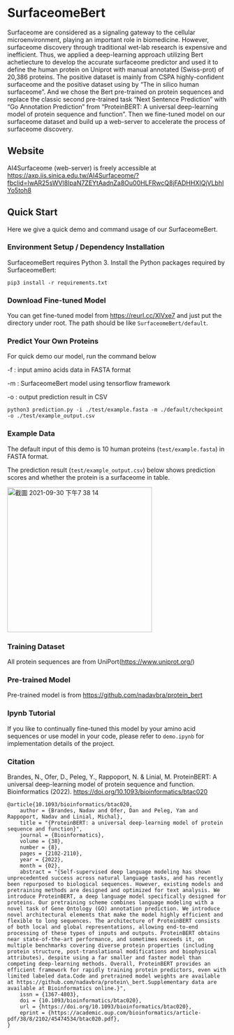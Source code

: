 # SurfaceomeBert

Surfaceome are considered as a signaling gateway to the cellular microenvironment, playing an important role in biomedicine. However, surfaceome discovery through traditional wet-lab research is expensive and inefficient. Thus, we applied a deep-learning approach utilizing Bert achetiecture to develop the accurate surfaceome predictor and used it to define the human protein on Uniprot with manual annotated (Swiss-prot) of 20,386 proteins. The positive dataset is mainly from CSPA highly-confident surfaceome and the positive dataset using by “The in silico human surfaceome”. And we chose the Bert pre-trained on protein sequences and replace the classic second pre-trained task “Next Sentence Prediction” with “Go Annotation Prediction” from “ProteinBERT: A universal deep-learning model of protein sequence and function”. Then we fine-tuned model on our surfaceome dataset and build up a web-server to accelerate the process of surfaceome discovery. 

## Website
AI4Surfaceome (web-server) is freely accessible at https://axp.iis.sinica.edu.tw/AI4Surfaceome/?fbclid=IwAR25sWVl8IpaN7ZEYtAadnZa8Ou00HLFRwcQ8jFADHHXIQjVLbhIYo5toh8


## Quick Start
Here we give a quick demo and command usage of our SurfaceomeBert.

### Environment Setup / Dependency Installation
SurfaceomeBert requires Python 3.
Install the Python packages required by SurfaceomeBert:

```
pip3 install -r requirements.txt
```

### Download Fine-tuned Model
You can get fine-tuned model from https://reurl.cc/XlVxe7 and just put the directory under root.
The path should be like `SurfaceomeBert/default`.


### Predict Your Own Proteins

For quick demo our model, run the command below

-f : input amino acids data in FASTA format

-m : SurfaceomeBert model using tensorflow framework

-o : output prediction result in CSV

```
python3 prediction.py -i ./test/example.fasta -m ./default/checkpoint -o ./test/example_output.csv
```


### Example Data

The default input of this demo is 10 human proteins (`test/example.fasta`) in FASTA format.

The prediction result (`test/example_output.csv`) below shows prediction scores and whether the protein is a surfaceome in table.

<img width="331" alt="截圖 2021-09-30 下午7 38 14" src="https://user-images.githubusercontent.com/56534481/135448372-bf8db363-2591-44f4-963d-07869504a4f9.png">


### Training Dataset
All protein sequences are from UniPort(https://www.uniprot.org/)

### Pre-trained Model
Pre-trained model is from https://github.com/nadavbra/protein_bert

### Ipynb Tutorial
If you like to continually fine-tuned this model by your amino acid sequences or use model in your code, please refer to `demo.ipynb` for implementation details of the project.

### Citation
Brandes, N., Ofer, D., Peleg, Y., Rappoport, N. & Linial, M. 
ProteinBERT: A universal deep-learning model of protein sequence and function. 
Bioinformatics (2022). https://doi.org/10.1093/bioinformatics/btac020

```
@article{10.1093/bioinformatics/btac020,
    author = {Brandes, Nadav and Ofer, Dan and Peleg, Yam and Rappoport, Nadav and Linial, Michal},
    title = "{ProteinBERT: a universal deep-learning model of protein sequence and function}",
    journal = {Bioinformatics},
    volume = {38},
    number = {8},
    pages = {2102-2110},
    year = {2022},
    month = {02},
    abstract = "{Self-supervised deep language modeling has shown unprecedented success across natural language tasks, and has recently been repurposed to biological sequences. However, existing models and pretraining methods are designed and optimized for text analysis. We introduce ProteinBERT, a deep language model specifically designed for proteins. Our pretraining scheme combines language modeling with a novel task of Gene Ontology (GO) annotation prediction. We introduce novel architectural elements that make the model highly efficient and flexible to long sequences. The architecture of ProteinBERT consists of both local and global representations, allowing end-to-end processing of these types of inputs and outputs. ProteinBERT obtains near state-of-the-art performance, and sometimes exceeds it, on multiple benchmarks covering diverse protein properties (including protein structure, post-translational modifications and biophysical attributes), despite using a far smaller and faster model than competing deep-learning methods. Overall, ProteinBERT provides an efficient framework for rapidly training protein predictors, even with limited labeled data.Code and pretrained model weights are available at https://github.com/nadavbra/protein\_bert.Supplementary data are available at Bioinformatics online.}",
    issn = {1367-4803},
    doi = {10.1093/bioinformatics/btac020},
    url = {https://doi.org/10.1093/bioinformatics/btac020},
    eprint = {https://academic.oup.com/bioinformatics/article-pdf/38/8/2102/45474534/btac020.pdf},
}
```
